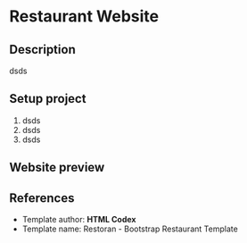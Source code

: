 # Restaurant Website

## Description

dsds

## Setup project

1. dsds
2. dsds
3. dsds

## Website preview

## References

- Template author: **HTML Codex**
- Template name: Restoran - Bootstrap Restaurant Template
